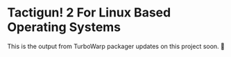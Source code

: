 # Tactigun! 2 For Linux Based Operating Systems
This is the output from TurboWarp packager updates on this project soon. 👀
